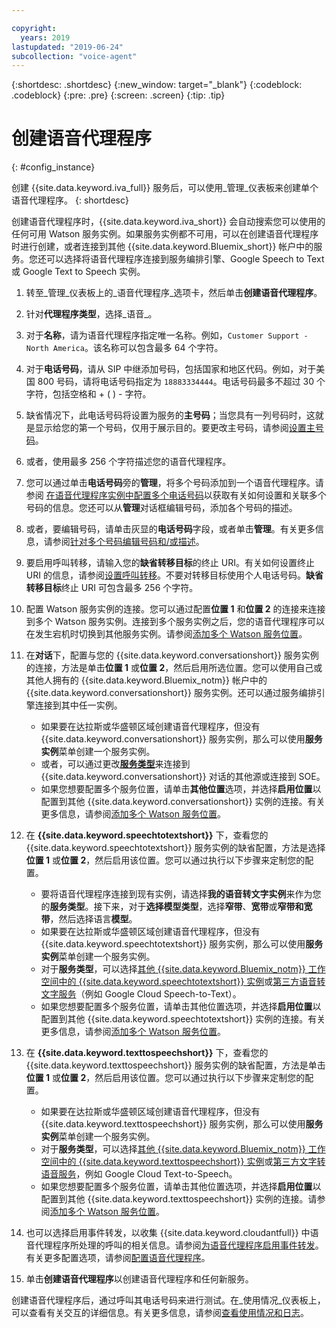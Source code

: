 ```yaml
---

copyright:
  years: 2019
lastupdated: "2019-06-24"
subcollection: "voice-agent"
---
```


{:shortdesc: .shortdesc}
{:new_window: target="_blank"}
{:codeblock: .codeblock}
{:pre: .pre}
{:screen: .screen}
{:tip: .tip}


# 创建语音代理程序
{: #config_instance}

创建 {{site.data.keyword.iva_full}} 服务后，可以使用_管理_仪表板来创建单个语音代理程序。
{: shortdesc}

创建语音代理程序时，{{site.data.keyword.iva_short}} 会自动搜索您可以使用的任何可用 Watson 服务实例。如果服务实例都不可用，可以在创建语音代理程序时进行创建，或者连接到其他 {{site.data.keyword.Bluemix_short}} 帐户中的服务。您还可以选择将语音代理程序连接到服务编排引擎、Google Speech to Text 或 Google Text to Speech 实例。

1. 转至_管理_仪表板上的_语音代理程序_选项卡，然后单击**创建语音代理程序**。

1. 针对**代理程序类型**，选择_语音_。

1. 对于**名称**，请为语音代理程序指定唯一名称。例如，`Customer Support - North America`。该名称可以包含最多 64 个字符。

1. 对于**电话号码**，请从 SIP 中继添加号码，包括国家和地区代码。例如，对于美国 800 号码，请将电话号码指定为 `18883334444`。电话号码最多不超过 30 个字符，包括空格和 + ( ) - 字符。

1. 缺省情况下，此电话号码将设置为服务的**主号码**；当您具有一列号码时，这就是显示给您的第一个号码，仅用于展示目的。要更改主号码，请参阅[设置主号码](/docs/services/voice-agent?topic=voice-agent-multi_num#primary_num)。

1. 或者，使用最多 256 个字符描述您的语音代理程序。

1. 您可以通过单击**电话号码**旁的**管理**，将多个号码添加到一个语音代理程序。请参阅
[在语音代理程序实例中配置多个电话号码](/docs/services/voice-agent?topic=voice-agent-multi_num)以获取有关如何设置和关联多个号码的信息。您还可以从**管理**对话框编辑号码，添加各个号码的描述。
    
1. 或者，要编辑号码，请单击灰显的**电话号码**字段，或者单击**管理**。有关更多信息，请参阅[针对多个号码编辑号码和/或描述](/docs/services/voice-agent?topic=voice-agent-multi_num#edit_num)。
    
1. 要启用呼叫转移，请输入您的**缺省转移目标**的终止 URI。有关如何设置终止 URI 的信息，请参阅[设置呼叫转移](/docs/services/voice-agent?topic=voice-agent-call-transfer)。不要对转移目标使用个人电话号码。**缺省转移目标**终止 URI 可包含最多 256 个字符。
    
1. 配置 Watson 服务实例的连接。您可以通过配置**位置 1** 和**位置 2** 的连接来连接到多个 Watson 服务实例。连接到多个服务实例之后，您的语音代理程序可以在发生宕机时切换到其他服务实例。请参阅[添加多个 Watson 服务位置](/docs/services/voice-agent?topic=voice-agent-disaster-recovery#add_location)。
    
1. 在**对话**下，配置与您的 {{site.data.keyword.conversationshort}} 服务实例的连接，方法是单击**位置 1** 或**位置 2**，然后启用所选位置。您可以使用自己或其他人拥有的 {{site.data.keyword.Bluemix_notm}} 帐户中的 {{site.data.keyword.conversationshort}} 服务实例。还可以通过服务编排引擎连接到其中任一实例。
    
   * 如果要在达拉斯或华盛顿区域创建语音代理程序，但没有 {{site.data.keyword.conversationshort}} 服务实例，那么可以使用**服务实例**菜单创建一个服务实例。
   * 或者，可以通过更改[**服务类型**](/docs/services/voice-agent?topic=voice-agent-other_service#other_service)来连接到 {{site.data.keyword.conversationshort}} 对话的其他源或连接到 SOE。
   * 如果您想要配置多个服务位置，请单击**其他位置**选项，并选择**启用位置**以配置到其他 {{site.data.keyword.conversationshort}} 实例的连接。有关更多信息，请参阅[添加多个 Watson 服务位置](/docs/services/voice-agent?topic=voice-agent-disaster-recovery#add_location)。
    
1. 在 **{{site.data.keyword.speechtotextshort}}** 下，查看您的 {{site.data.keyword.speechtotextshort}} 服务实例的缺省配置，方法是选择**位置 1** 或**位置 2**，然后启用该位置。您可以通过执行以下步骤来定制您的配置。
   * 要将语音代理程序连接到现有实例，请选择**我的语音转文字实例**来作为您的**服务类型**。接下来，对于**选择模型类型**，选择**窄带**、**宽带**或**窄带和宽带**，然后选择语言**模型**。
   * 如果要在达拉斯或华盛顿区域创建语音代理程序，但没有 {{site.data.keyword.speechtotextshort}} 服务实例，那么可以使用**服务实例**菜单创建一个服务实例。
   * 对于**服务类型**，可以选择[其他 {{site.data.keyword.Bluemix_notm}} 工作空间中的 {{site.data.keyword.speechtotextshort}} 实例](/docs/services/voice-agent?topic=voice-agent-other_service)或[第三方语音转文字服务](/docs/services/voice-agent?topic=voice-agent-third-party#third-party)（例如 Google Cloud Speech-to-Text）。
   * 如果您想要配置多个服务位置，请单击其他位置选项，并选择**启用位置**以配置到其他 {{site.data.keyword.speechtotextshort}} 实例的连接。有关更多信息，请参阅[添加多个 Watson 服务位置](/docs/services/voice-agent?topic=voice-agent-disaster-recovery)。
    
1. 在 **{{site.data.keyword.texttospeechshort}}** 下，查看您的 {{site.data.keyword.texttospeechshort}} 服务实例的缺省配置，方法是单击**位置 1** 或**位置 2**，然后启用该位置。您可以通过执行以下步骤来定制您的配置。
   * 如果要在达拉斯或华盛顿区域创建语音代理程序，但没有 {{site.data.keyword.texttospeechshort}} 服务实例，那么可以使用**服务实例**菜单创建一个服务实例。
   * 对于**服务类型**，可以选择[其他 {{site.data.keyword.Bluemix_notm}} 工作空间中的 {{site.data.keyword.texttospeechshort}} 实例](/docs/services/voice-agent?topic=voice-agent-other_service)或[第三方文字转语音服务](/docs/services/voice-agent?topic=voice-agent-third-party)，例如 Google Cloud Text-to-Speech。
   * 如果您想要配置多个服务位置，请单击其他位置选项，并选择**启用位置**以配置到其他 {{site.data.keyword.texttospeechshort}} 实例的连接。请参阅[添加多个 Watson 服务位置](/docs/services/voice-agent?topic=voice-agent-disaster-recovery)。
      
1. 也可以选择启用事件转发，以收集 {{site.data.keyword.cloudantfull}} 中语音代理程序所处理的呼叫的相关信息。请参阅[为语音代理程序启用事件转发](/docs/services/voice-agent?topic=voice-agent-event_forwarding)。有关更多配置选项，请参阅[配置语音代理程序](/docs/services/voice-agent?topic=voice-agent-managing#configure_va)。

1. 单击**创建语音代理程序**以创建语音代理程序和任何新服务。

创建语音代理程序后，通过呼叫其电话号码来进行测试。在_使用情况_仪表板上，可以查看有关交互的详细信息。有关更多信息，请参阅[查看使用情况和日志](/docs/services/voice-agent?topic=voice-agent-logging)。   
